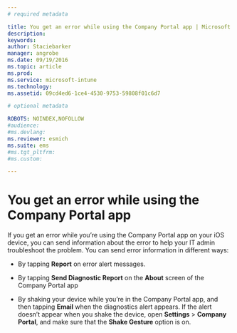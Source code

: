 ```yaml
---
# required metadata

title: You get an error while using the Company Portal app | Microsoft Intune
description:
keywords:
author: Staciebarker
manager: angrobe
ms.date: 09/19/2016
ms.topic: article
ms.prod:
ms.service: microsoft-intune
ms.technology:
ms.assetid: 09cd4ed6-1ce4-4530-9753-59808f01c6d7

# optional metadata

ROBOTS: NOINDEX,NOFOLLOW
#audience:
#ms.devlang:
ms.reviewer: esmich
ms.suite: ems
#ms.tgt_pltfrm:
#ms.custom:

---
```



# You get an error while using the Company Portal app

If you get an error while you’re using the Company Portal app on your iOS device, you can send information about the error to help your IT admin troubleshoot the problem. You can send error information in different ways:

-   By tapping **Report** on error alert messages.

-   By tapping **Send Diagnostic Report** on the **About** screen of the Company Portal app

-   By shaking your device while you’re in the Company Portal app, and then tapping **Email** when the diagnostics alert appears. If the alert doesn’t appear when you shake the device, open **Settings** &gt; **Company Portal**, and make sure that the **Shake Gesture** option is on.



